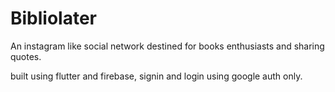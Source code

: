 # Bibliolater

An instagram like social network destined for books enthusiasts and sharing quotes.

built using flutter and firebase, signin and login using google auth only.